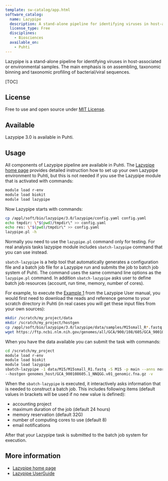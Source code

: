 ```yaml
---
template: sw-catalog/app.html
software_catalog:
  name: Lazypipe
  description: A stand-alone pipeline for identifying viruses in host-associated or environmental samples
  license_type: Free
  disciplines:
    - Biosciences
  available_on:
    - Puhti
---
```


 

Lazypipe is a stand-alone pipeline for identifying viruses in host-associated or environmental samples. The main emphasis is on assembling, taxonomic binning and taxonomic profiling of bacterial/viral sequences.

[TOC]

## License

Free to use and open source under [MIT License](https://raw.githubusercontent.com/OverZealous/lazypipe/master/LICENSE).

## Available

Lazypipe 3.0 is available in Puhti.

## Usage

All components of Lazypipe pipeline are available in Puhti. The [Lazypipe home page](https://www.helsinki.fi/en/projects/lazypipe) provides detailed instruction how to set up your own Lazypipe environment to Puhti, but this is not needed if you use the Lazypipe module that is activated with commands:

```bash
module load r-env
module load biokit
module load lazypipe
```

Now Lazypipe starts with commands:

```bash
cp /appl/soft/bio/lazypipe/3.0/lazypipe/config.yaml config.yaml
echo tmpdir: \"$(pwd)/tmpdir\" >> config.yaml
echo res: \"$(pwd)/tmpdir\" >> config.yaml
lazypipe.pl -h
```

Normally you need to use the `lazypipe.pl` command only for testing. For real analysis tasks lazypipe module includes `sbatch-lazypipe` command that you can use instead. 

`sbatch-lazypipe` is a help tool that automatically generates a configuration file and a batch job file for a Lazypipe run 
and submits the job to batch job system of Puhti. The command uses the same command line options 
as the `lazypipe.pl` command. In addition `sbatch-lazypipe` asks user to define batch job resources
(account, run time, memory, number of cores).

For example, to execute the [Example 1](https://www.helsinki.fi/en/projects/lazypipe/examples) from the
Lazypipe User manual, you would first need to download the reads and reference genome to your scratch directory in Puhti
(in real cases you will get these input files from your own sources):

```bash
mkdir /scratch/my_project/data
mkdir /scratch/my_project/hostgen
cp /appl/soft/bio/lazypipe/3.0/lazypipe/data/samples/M15small_R*.fastq /scratch/my_project/data
wget https://ftp.ncbi.nlm.nih.gov/genomes/all/GCA/900/108/605/GCA_900108605.1_NNQGG.v01/GCA_900108605.1_NNQGG.v01_genomic.fna.gz -P /scratch/my_project/hostgen/
```

When you have the data available you can submit the task with commands:

```bash
cd /scratch/my_project
module load r-env
module load biokit
module load lazypipe
sbatch-lazypipe -1 data/M15/M15small_R1.fastq -S M15 -p main --anns norm\
--hostgen genomes_host/GCA_900108605.1_NNQGG.v01_genomic.fna.gz -v
```

When the `sbatch-lazypipe` is executed, it interactively asks information that is
needed to construct a batch job. This includes following items (default values in brackets will be
used if no new value is defined):

*   accounting project
*   maximum duration of the job (default 24 hours)
*   memory reservation (default 32G)
*   number of computing cores to use (default 8)
*   email notifications
   
After that your Lazypipe task is submitted to the batch job system for execution.

## More information

*   [Lazypipe home page](https://www.helsinki.fi/en/projects/lazypipe)
*   [Lazypipe UserGuide](https://bitbucket.org/plyusnin/lazypipe/wiki/UserGuide.v3.0)
